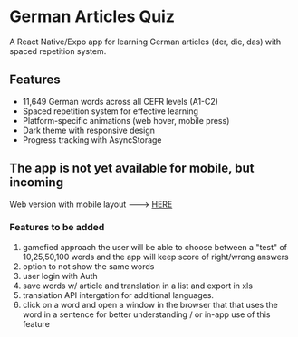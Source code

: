 # German Articles Quiz

A React Native/Expo app for learning German articles (der, die, das) with spaced repetition system.

## Features

- 11,649 German words across all CEFR levels (A1-C2)
- Spaced repetition system for effective learning
- Platform-specific animations (web hover, mobile press)
- Dark theme with responsive design
- Progress tracking with AsyncStorage

## The app is not yet available for mobile, but incoming
Web version with mobile layout ---> [HERE](https://german-articles-zeta.vercel.app/) 

### Features to be added
1) gamefied approach the user will be able to choose between a "test" of 10,25,50,100 words and the app will keep score of right/wrong answers
2) option to not show the same words
3) user login with Auth
4) save words w/ article and translation in a list and export in xls 
5) translation API intergation for additional languages.
6) click on a word and open a window in the browser that that uses the word in a sentence for better understanding / or in-app use of this feature
